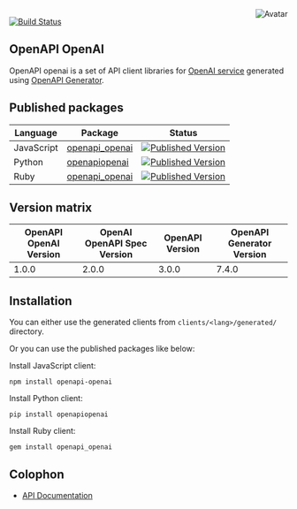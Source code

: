 <img align="right" src="https://raw.github.com/oapicf/openapi-openai/master/avatar.jpg" alt="Avatar"/>

[![Build Status](https://github.com/oapicf/openapi-openai/actions/workflows/ci-workflow.yaml/badge.svg)](https://github.com/oapicf/openapi-openai/actions/workflows/ci-workflow.yaml)
<br/>

OpenAPI OpenAI
--------------

OpenAPI openai is a set of API client libraries for [OpenAI service](https://beta.openai.com/docs/api-reference/introduction) generated using [OpenAPI Generator](https://openapi-generator.tech/).

Published packages
------------------

| Language | Package | Status |
|----------|---------|--------|
| JavaScript | [openapi_openai]((http://www.npmjs.com/package/openapi_openai)) | [![Published Version](https://img.shields.io/npm/v/openapi_openai.svg)](http://www.npmjs.com/package/openapi_openai) |
| Python | [openapiopenai]((https://pypi.python.org/pypi/openapiopenai)) | [![Published Version](https://img.shields.io/pypi/v/openapiopenai.svg)](https://pypi.python.org/pypi/openapiopenai) |
| Ruby | [openapi_openai]((https://rubygems.org/gems/openapi_openai)) | [![Published Version](https://img.shields.io/gem/v/openapi_openai.svg)](https://rubygems.org/gems/openapi_openai) |

Version matrix
--------------

| OpenAPI OpenAI Version | OpenAI OpenAPI Spec Version | OpenAPI Version | OpenAPI Generator Version |
|------------------------|-----------------------------|-----------------|---------------------------|
| 1.0.0 | 2.0.0 | 3.0.0 | 7.4.0 |

Installation
------------

You can either use the generated clients from `clients/<lang>/generated/` directory.

Or you can use the published packages like below:

Install JavaScript client:

    npm install openapi-openai

Install Python client:

    pip install openapiopenai

Install Ruby client:

    gem install openapi_openai

Colophon
--------

* [API Documentation](http://cliffano.github.io/openapi-openai/api/latest/)
